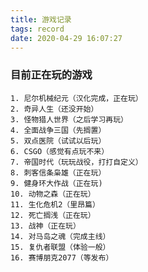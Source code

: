 ```yaml
---
title: 游戏记录
tags: record
date: 2020-04-29 16:07:27
---
```


  ### 目前正在玩的游戏
	1. 尼尔机械纪元（汉化完成，正在玩）
	2. 奇异人生（还没开始）
	3. 怪物猎人世界（之后学习再玩）
	4. 全面战争三国（先搁置）
	5. 双点医院（试试以后玩）
	6. CSGO（感觉有点玩不来）
	7. 帝国时代（玩玩战役，打打自定义）
	8. 刺客信条枭雄（正在玩）
	9. 健身环大作战（正在玩)
	10. 动物之森（正在玩）
	11. 生化危机2（里昂篇）
	12. 死亡搁浅（正在玩）
	13. 战神（正在玩）
	14. 对马岛之魂（完成主线）
	15. 复仇者联盟（体验一般）
	16. 赛博朋克2077（等发布）


